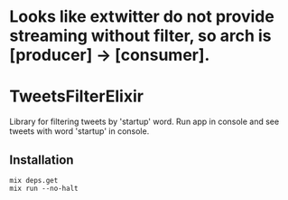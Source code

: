 # Looks like extwitter do not provide streaming without filter, so arch is [producer] -> [consumer].

# TweetsFilterElixir

Library for filtering tweets by 'startup' word.
Run app in console and see tweets with word 'startup' in console.

## Installation
```
mix deps.get
mix run --no-halt
```
